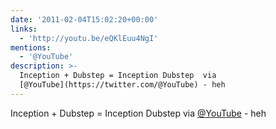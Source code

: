```yaml
---
date: '2011-02-04T15:02:20+00:00'
links:
  - 'http://youtu.be/eQKlEuu4NgI'
mentions:
  - '@YouTube'
description: >-
  Inception + Dubstep = Inception Dubstep  via
  [@YouTube](https://twitter.com/@YouTube) - heh
---
```

Inception + Dubstep = Inception Dubstep  via [@YouTube](https://twitter.com/@YouTube) - heh
